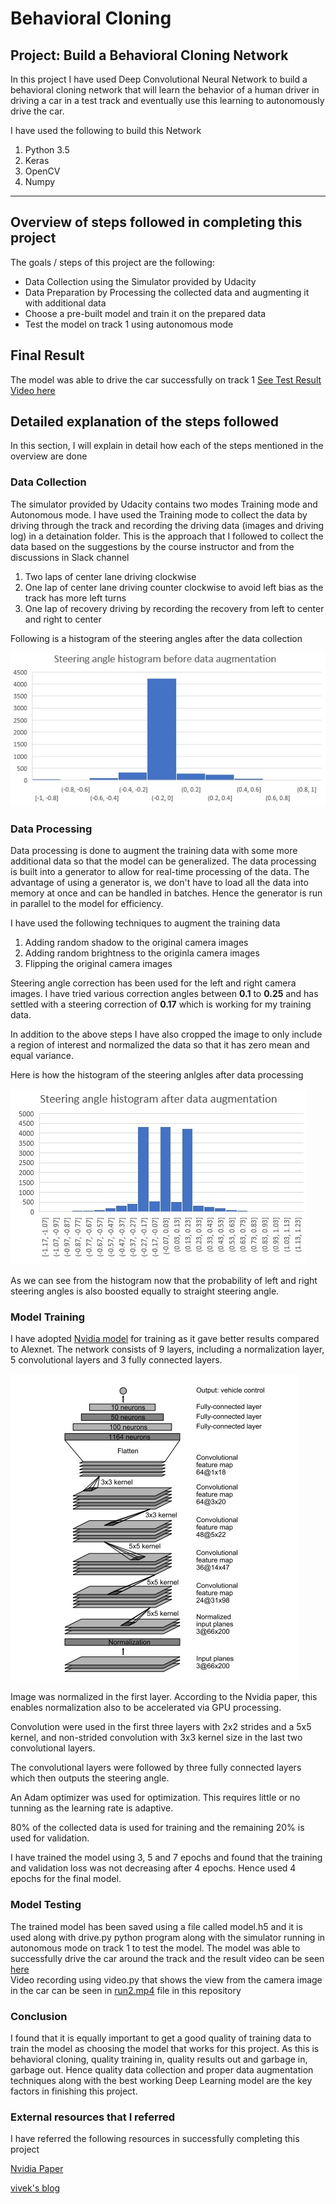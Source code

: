 # **Behavioral Cloning** 

## Project: Build a Behavioral Cloning Network

In this project I have used Deep Convolutional Neural Network to build a behavioral cloning network that will learn the behavior of a human driver in driving a car in a test track and eventually use this learning to autonomously drive the car.

I have used the following to build this Network

1. Python 3.5
2. Keras
3. OpenCV
4. Numpy

---

## Overview of steps followed in completing this project

The goals / steps of this project are the following:
* Data Collection using the Simulator provided by Udacity
* Data Preparation by Processing the collected data and augmenting it with additional data
* Choose a pre-built model and train it on the prepared data
* Test the model on track 1 using autonomous mode

## Final Result

The model was able to drive the car successfully on track 1 [See Test Result Video here](https://www.youtube.com/watch?v=cZ8XhD4_pKk)

## Detailed explanation of the steps followed

In this section, I will explain in detail how each of the steps mentioned in the overview are done

### Data Collection

The simulator provided by Udacity contains two modes Training mode and Autonomous mode. I have used the Training mode to collect the data by driving through the track and recording the driving data (images and driving log) in a detaination folder. This is the approach that I followed to collect the data based on the suggestions by the course instructor and from the discussions in Slack channel

1. Two laps of center lane driving clockwise
2. One lap of center lane driving counter clockwise to avoid left bias as the track has more left turns
3. One lap of recovery driving by recording the recovery from left to center and right to center

Following is a histogram of the steering angles after the data collection  

![Steering angles Histogram](Images/Steering_angle_hist_bfr_aug.png)

### Data Processing

Data processing is done to augment the training data with some more additional data so that the model can be generalized. The data processing is built into a generator to allow for real-time processing of the data. The advantage of using a generator is, we don't have to load all the data into memory at once and can be handled in batches. Hence the generator is run in parallel to the model for efficiency.

I have used the following techniques to augment the training data

1. Adding random shadow to the original camera images
2. Adding random brightness to the originla camera images
3. Flipping the original camera images

Steering angle correction has been used for the left and right camera images. I have tried various correction angles between **0.1** to **0.25** and has settled with a steering correction of **0.17** which is working for my training data.

In addition to the above steps I have also cropped the image to only include a region of interest and normalized the data so that it has zero mean and equal variance.

Here is how the histogram of the steering anlgles after data processing

![Steering angles Histogram](Images/Steering_angle_hist_aft_aug.png)

As we can see from the histogram now that the probability of left and right steering angles is also boosted equally to straight steering 
angle.

### Model Training

I have adopted [Nvidia model](https://arxiv.org/pdf/1604.07316v1.pdf) for training as it gave better results compared to Alexnet. The network consists of 9 layers, including a normalization layer, 5 convolutional layers and 3 fully connected layers. 

![Nvidia Model](Images/NVIDIA_model.png)

Image was normalized in the first layer. According to the Nvidia paper, this enables normalization also to be accelerated via GPU processing.

Convolution were used in the first three layers with 2x2 strides and a 5x5 kernel, and non-strided convolution with 3x3 kernel size in the last two convolutional layers.

The convolutional layers were followed by three fully connected layers which then outputs the steering angle.

An Adam optimizer was used for optimization. This requires little or no tunning as the learning rate is adaptive.

80% of the collected data is used for training and the remaining 20% is used for validation.

I have trained the model using 3, 5 and 7 epochs and found that the training and validation loss was not decreasing after 4 epochs. Hence used 4 epochs for the final model.

### Model Testing

The trained model has been saved using a file called model.h5 and it is used along with drive.py python program along with the simulator running in autonomous mode on track 1 to test the model. The model was able to successfully drive the car around the track and the result video can be seen [here](https://www.youtube.com/watch?v=cZ8XhD4_pKk)  
Video recording using video.py that shows the view from the camera image in the car can be seen in [run2.mp4](./run2.mp4) file in this repository

### Conclusion

I found that it is equally important to get a good quality of training data to train the model as choosing the model that works for this project. As this is behavioral cloning, quality training in, quality results out and garbage in, garbage out. Hence quality data collection and proper data augmentation techniques along with the best working Deep Learning model are the key factors in finishing this project.  

### External resources that I referred

I have referred the following resources in successfully completing this project

[Nvidia Paper](https://arxiv.org/pdf/1604.07316v1.pdf)  

[vivek's blog](https://chatbotslife.com/using-augmentation-to-mimic-human-driving-496b569760a9) 
